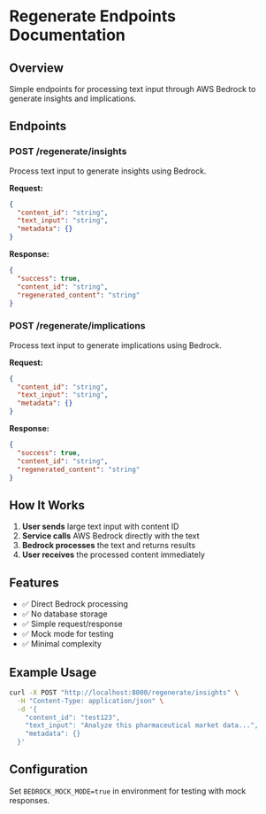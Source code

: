 # Regenerate Endpoints Documentation

## Overview
Simple endpoints for processing text input through AWS Bedrock to generate insights and implications.

## Endpoints

### POST /regenerate/insights
Process text input to generate insights using Bedrock.

**Request:**
```json
{
  "content_id": "string",
  "text_input": "string", 
  "metadata": {}
}
```

**Response:**
```json
{
  "success": true,
  "content_id": "string",
  "regenerated_content": "string"
}
```

### POST /regenerate/implications  
Process text input to generate implications using Bedrock.

**Request:**
```json
{
  "content_id": "string",
  "text_input": "string",
  "metadata": {}
}
```

**Response:**
```json
{
  "success": true,
  "content_id": "string", 
  "regenerated_content": "string"
}
```

## How It Works

1. **User sends** large text input with content ID
2. **Service calls** AWS Bedrock directly with the text
3. **Bedrock processes** the text and returns results
4. **User receives** the processed content immediately

## Features

- ✅ Direct Bedrock processing
- ✅ No database storage
- ✅ Simple request/response
- ✅ Mock mode for testing
- ✅ Minimal complexity

## Example Usage

```bash
curl -X POST "http://localhost:8000/regenerate/insights" \
  -H "Content-Type: application/json" \
  -d '{
    "content_id": "test123",
    "text_input": "Analyze this pharmaceutical market data...",
    "metadata": {}
  }'
```

## Configuration

Set `BEDROCK_MOCK_MODE=true` in environment for testing with mock responses. 